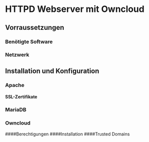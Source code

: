# HTTPD Webserver mit Owncloud

## Vorraussetzungen
### Benötigte Software
### Netzwerk

## Installation und Konfiguration

### Apache
#### SSL-Zertifikate
  
### MariaDB

### Owncloud
####Berechtigungen
####Installation
####Trusted Domains
